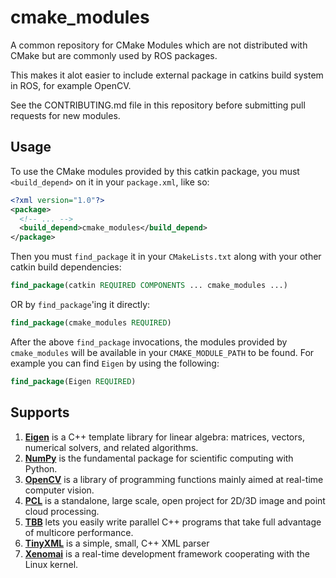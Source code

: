 cmake_modules
=============

A common repository for CMake Modules which are not distributed with CMake but are commonly used by ROS packages.

This makes it alot easier to include external package in catkins build system in ROS, for example OpenCV.


See the CONTRIBUTING.md file in this repository before submitting pull requests for new modules.

Usage
-----

To use the CMake modules provided by this catkin package, you must `<build_depend>` on it in your `package.xml`, like so:

```xml
<?xml version="1.0"?>
<package>
  <!-- ... -->
  <build_depend>cmake_modules</build_depend>
</package>
```

Then you must `find_package` it in your `CMakeLists.txt` along with your other catkin build dependencies:

```cmake
find_package(catkin REQUIRED COMPONENTS ... cmake_modules ...)
```

OR by `find_package`'ing it directly:

```cmake
find_package(cmake_modules REQUIRED)
```

After the above `find_package` invocations, the modules provided by `cmake_modules` will be available in your `CMAKE_MODULE_PATH` to be found. For example you can find `Eigen` by using the following:

```cmake
find_package(Eigen REQUIRED)
```

Supports
-----
1. [**Eigen**](http://eigen.tuxfamily.org/index.php?title=Main_Page) is a C++ template library for linear algebra: matrices, vectors, numerical solvers, and related algorithms.
2. [**NumPy**](http://www.numpy.org/) is the fundamental package for scientific computing with Python.
3. [**OpenCV**](http://opencv.org/) is a library of programming functions mainly aimed at real-time computer vision.
4. [**PCL**](http://pointclouds.org/) is a standalone, large scale, open project for 2D/3D image and point cloud processing.
5. [**TBB**](https://www.threadingbuildingblocks.org/) lets you easily write parallel C++ programs that take full advantage of multicore performance.
6. [**TinyXML**](http://www.grinninglizard.com/tinyxml/) is a simple, small, C++ XML parser
7. [**Xenomai**](http://www.xenomai.org/) is a real-time development framework cooperating with the Linux kernel.



